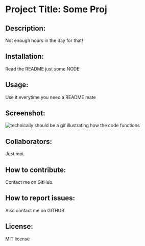 # Project Title: Some Proj
## Description: 

 Not enough hours in the day for that!
## Installation: 

 Read the README just some NODE
## Usage: 

 Use it everytime you need a README mate
## Screenshot: 

 ![technically should be a gif illustrating how the code functions](assets/images/screenshot.png)
## Collaborators: 

 Just moi.
## How to contribute: 

 Contact me on GitHub.
## How to report issues: 

 Also contact me on GITHUB.
## License: 

 MIT license